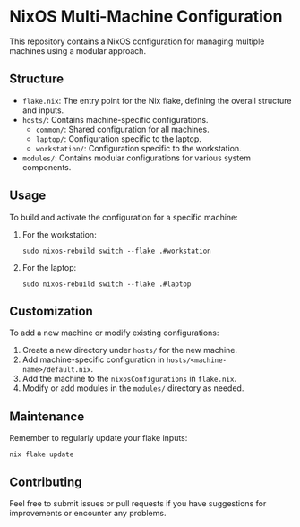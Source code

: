 # NixOS Multi-Machine Configuration

This repository contains a NixOS configuration for managing multiple machines using a modular approach.

## Structure

- `flake.nix`: The entry point for the Nix flake, defining the overall structure and inputs.
- `hosts/`: Contains machine-specific configurations.
  - `common/`: Shared configuration for all machines.
  - `laptop/`: Configuration specific to the laptop.
  - `workstation/`: Configuration specific to the workstation.
- `modules/`: Contains modular configurations for various system components.

## Usage

To build and activate the configuration for a specific machine:

1. For the workstation:
   ```
   sudo nixos-rebuild switch --flake .#workstation
   ```

2. For the laptop:
   ```
   sudo nixos-rebuild switch --flake .#laptop
   ```

## Customization

To add a new machine or modify existing configurations:

1. Create a new directory under `hosts/` for the new machine.
2. Add machine-specific configuration in `hosts/<machine-name>/default.nix`.
3. Add the machine to the `nixosConfigurations` in `flake.nix`.
4. Modify or add modules in the `modules/` directory as needed.

## Maintenance

Remember to regularly update your flake inputs:

```
nix flake update
```

## Contributing

Feel free to submit issues or pull requests if you have suggestions for improvements or encounter any problems.
